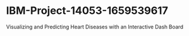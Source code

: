 # IBM-Project-14053-1659539617
Visualizing and Predicting Heart Diseases with an Interactive Dash Board
